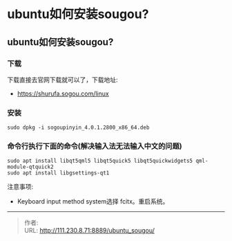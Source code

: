 # ubuntu如何安装sougou?


<!--more-->
## ubuntu如何安装sougou?
### 下载
下载直接去官网下载就可以了，下载地址:
- https://shurufa.sogou.com/linux

### 安装
```
sudo dpkg -i sogoupinyin_4.0.1.2800_x86_64.deb
```

### 命令行执行下面的命令(解决输入法无法输入中文的问题)
```
sudo apt install libqt5qml5 libqt5quick5 libqt5quickwidgets5 qml-module-qtquick2
sudo apt install libgsettings-qt1
```

注意事项:
- Keyboard input method system选择 fcitx。重启系统。


---

> 作者:   
> URL: http://111.230.8.71:8889/ubuntu_sougou/  


